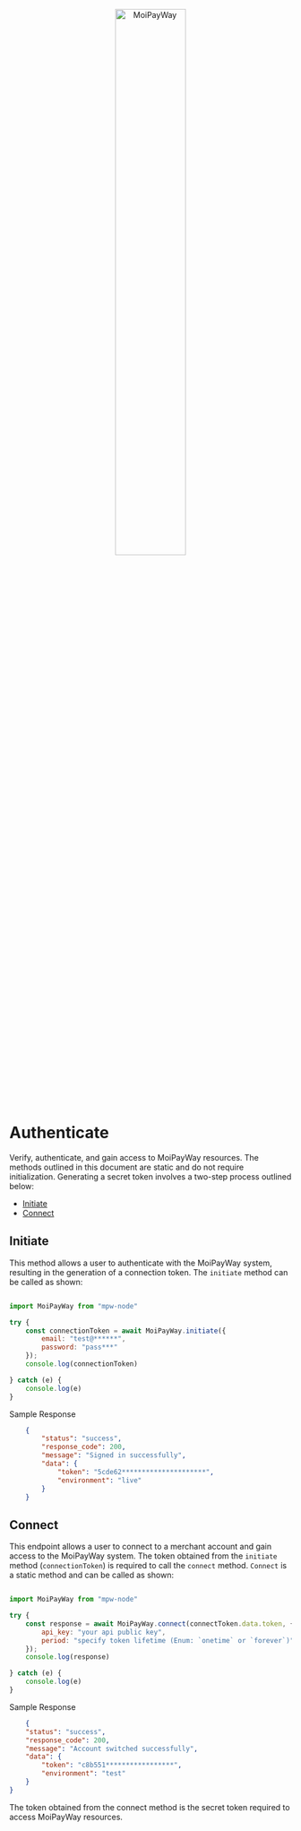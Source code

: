 <p align="center">
    <img title="MoiPayWay" src="https://moipayway.com/wp-content/uploads/2023/04/moipayway.png" width="50%"/>
</p>

<h1>Authenticate</h1>

Verify, authenticate, and gain access to MoiPayWay resources. The methods outlined in this document are static and do not require initialization. Generating a secret token involves a two-step process outlined below:

- [Initiate](#initiate)
- [Connect](#connect)

## Initiate

This method allows a user to authenticate with the MoiPayWay system, resulting in the generation of a connection token. The `initiate` method can be called as shown:

```javascript

import MoiPayWay from "mpw-node"

try {
    const connectionToken = await MoiPayWay.initiate({
        email: "test@******",
        password: "pass***"
    });
    console.log(connectionToken)

} catch (e) {
    console.log(e)
}

```

Sample Response

```json
    {
        "status": "success",
        "response_code": 200,
        "message": "Signed in successfully",
        "data": {
            "token": "5cde62*********************",
            "environment": "live"
        }
    }
```

## Connect

This endpoint allows a user to connect to a merchant account and gain access to the MoiPayWay system. The token obtained from the `initiate` method (`connectionToken`) is required to call the `connect` method. `Connect` is a static method and can be called as shown:

```javascript

import MoiPayWay from "mpw-node"

try {
    const response = await MoiPayWay.connect(connectToken.data.token, {
        api_key: "your api public key",
        period: "specify token lifetime (Enum: `onetime` or `forever`)"
    });
    console.log(response)

} catch (e) {
    console.log(e)
}

```

Sample Response

```json
    {
    "status": "success",
    "response_code": 200,
    "message": "Account switched successfully",
    "data": {
        "token": "c8b551*****************",
        "environment": "test"
    }
}
```

The token obtained from the connect method is the secret token required to access MoiPayWay resources.

